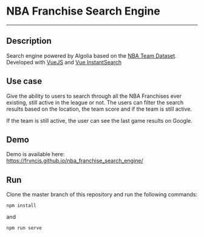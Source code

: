 # NBA Franchise Search Engine
---
## Description
Search engine powered by Algolia based on the [NBA Team Dataset](https://github.com/algolia/datasets/tree/master/basketball). 
Developed with [VueJS](https://github.com/vuejs/vue) and [Vue InstantSearch](https://github.com/algolia/vue-instantsearch)
## Use case
Give the ability to users to search through all the NBA Franchises ever existing, still active in the league or not. The users can filter the search results based on the location, the team score and if the team is still active.

If the team is still active, the user can see the last game results on Google.
## Demo
Demo is available here: https://frvncis.github.io/nba_franchise_search_engine/
## Run
Clone the master branch of this repository and run the following commands:
```shell
npm install
```
and
```shell
npm run serve
```
